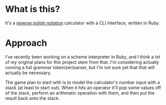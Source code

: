 # What is this?

It's a [reverse polish
notation](https://en.wikipedia.org/wiki/Reverse_Polish_notation) calculator with
a CLI interface, written in Ruby.

# Approach

I've recently been working on a scheme interpreter in Ruby, and I think a lot of
my original plans for this project stem from that. I'm considering actually
running a full grammar tokenizer/parser, but I'm not sure yet that that will
actually be necessary.

The game plan to start with is to model the calculator's number input with a
stack (at least to start out). When it hits an operator it'll pop some values
off of the stack, perform an arithmatic operation with them, and then put the
result back onto the stack.
